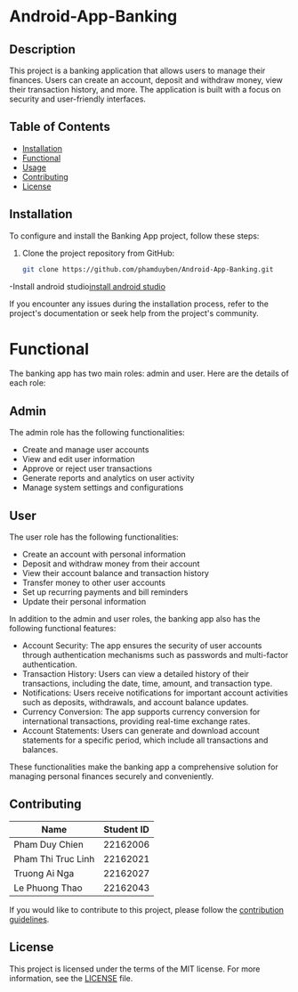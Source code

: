 # Android-App-Banking

## Description

This project is a banking application that allows users to manage their finances. Users can create an account, deposit and withdraw money, view their transaction history, and more. The application is built with a focus on security and user-friendly interfaces.

## Table of Contents

- [Installation](#installation)
- [Functional](#functional)
- [Usage](#usage)
- [Contributing](#contributing)
- [License](#license)

## Installation

To configure and install the Banking App project, follow these steps:

1. Clone the project repository from GitHub:

    ```bash
    git clone https://github.com/phamduyben/Android-App-Banking.git
    ```

-Install android studio[install android studio](https://developer.android.com/studio/install#mac)

If you encounter any issues during the installation process, refer to the project's documentation or seek help from the project's community.

# Functional

The banking app has two main roles: admin and user. Here are the details of each role:

## Admin

The admin role has the following functionalities:
- Create and manage user accounts
- View and edit user information
- Approve or reject user transactions
- Generate reports and analytics on user activity
- Manage system settings and configurations

## User

The user role has the following functionalities:
- Create an account with personal information
- Deposit and withdraw money from their account
- View their account balance and transaction history
- Transfer money to other user accounts
- Set up recurring payments and bill reminders
- Update their personal information

In addition to the admin and user roles, the banking app also has the following functional features:

- Account Security: The app ensures the security of user accounts through authentication mechanisms such as passwords and multi-factor authentication.
- Transaction History: Users can view a detailed history of their transactions, including the date, time, amount, and transaction type.
- Notifications: Users receive notifications for important account activities such as deposits, withdrawals, and account balance updates.
- Currency Conversion: The app supports currency conversion for international transactions, providing real-time exchange rates.
- Account Statements: Users can generate and download account statements for a specific period, which include all transactions and balances.

These functionalities make the banking app a comprehensive solution for managing personal finances securely and conveniently.

## Contributing

| Name              | Student ID |
|-------------------|------------|
| Pham Duy Chien    | 22162006   |
| Pham Thi Truc Linh| 22162021   |
| Truong Ai Nga     | 22162027   |
| Le Phuong Thao    | 22162043   |

If you would like to contribute to this project, please follow the [contribution guidelines](CONTRIBUTING.md).

## License

This project is licensed under the terms of the MIT license. For more information, see the [LICENSE](LICENSE) file.